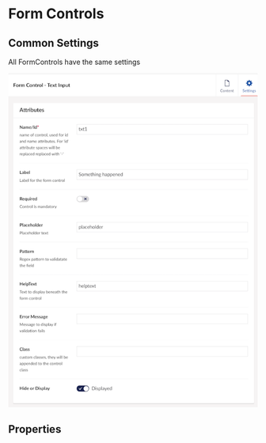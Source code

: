 # Form Controls

## Common Settings

All FormControls have the same settings

![Form control settings](https://raw.githubusercontent.com/huwred/Our.Community.CustomForms/main/images/formcontrolsettings.png)
## Properties


